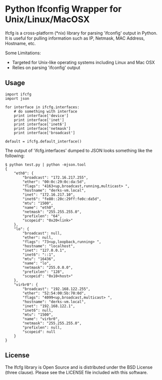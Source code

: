 Python Ifconfig Wrapper for Unix/Linux/MacOSX
=============================================================================

Ifcfg is a cross-platform (*nix) library for parsing 'ifconfig' output in
Python.  It is useful for pulling information such as IP, Netmask, MAC Address, 
Hostname, etc.

Some Limitations:

 * Targeted for Unix-like operating systems including Linux and Mac OSX
 * Relies on parsing 'ifconfig' output
    
    
Usage
-----

    import ifcfg
    import json
    
    for interface in ifcfg.interfaces:
        # do something with interface
        print interface['device']
        print interface['inet']
        print interface['inet6']
        print interface['netmask']
        print interface['broadcast']

    default = ifcfg.default_interface()


The output of 'ifcfg.interfaces' dumped to JSON looks something like the 
following:

    $ python test.py | python -mjson.tool
    {
        "eth0": {
            "broadcast": "172.16.217.255", 
            "ether": "00:0c:29:0c:da:5d", 
            "flags": "4163<up,broadcast,running,multicast> ", 
            "hostname": "derks-vm.local", 
            "inet": "172.16.217.10", 
            "inet6": "fe80::20c:29ff:fe0c:da5d", 
            "mtu": "1500", 
            "name": "eth0", 
            "netmask": "255.255.255.0", 
            "prefixlen": "64", 
            "scopeid": "0x20<link>"
        }, 
        "lo": {
            "broadcast": null, 
            "ether": null, 
            "flags": "73<up,loopback,running> ", 
            "hostname": "localhost", 
            "inet": "127.0.0.1", 
            "inet6": "::1", 
            "mtu": "16436", 
            "name": "lo", 
            "netmask": "255.0.0.0", 
            "prefixlen": "128", 
            "scopeid": "0x10<host>"
        }, 
        "virbr0": {
            "broadcast": "192.168.122.255", 
            "ether": "52:54:00:5b:70:0d", 
            "flags": "4099<up,broadcast,multicast> ", 
            "hostname": "derks-vm.local", 
            "inet": "192.168.122.1", 
            "inet6": null, 
            "mtu": "1500", 
            "name": "virbr0", 
            "netmask": "255.255.255.0", 
            "prefixlen": null, 
            "scopeid": null
        }
    }
License
-------

The Ifcfg library is Open Source and is distributed under the BSD License 
(three clause).  Please see the LICENSE file included with this software.  